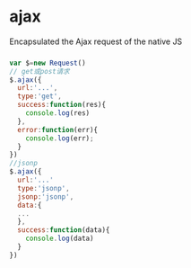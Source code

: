 # ajax
Encapsulated the Ajax request of the native JS

###
```javascript
var $=new Request()
// get或post请求
$.ajax({
  url:'...',
  type:'get',
  success:function(res){
    console.log(res)
  },
  error:function(err){
    console.log(err);
  }
})
//jsonp
$.ajax({
  url:'...'
  type:'jsonp',
  jsonp:'jsonp',
  data:{
  ...
  },
  success:function(data){
    console.log(data)
  }
})
```

